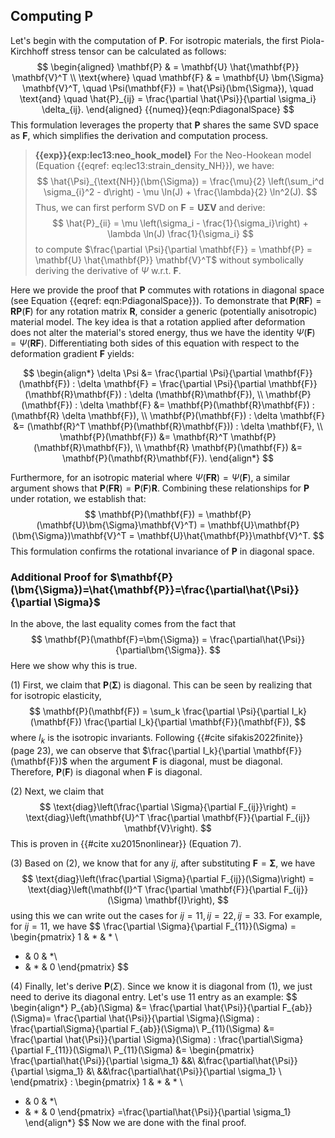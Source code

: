 ## Computing $\mathbf{P}$

Let's begin with the computation of $\mathbf{P}$. For isotropic materials, the first Piola-Kirchhoff stress tensor can be calculated as follows:
$$
\begin{aligned}
    \mathbf{P} & = \mathbf{U} \hat{\mathbf{P}} \mathbf{V}^T \\
    \text{where} \quad
    \mathbf{F} & = \mathbf{U} \bm{\Sigma} \mathbf{V}^T, \quad
    \Psi(\mathbf{F}) = \hat{\Psi}(\bm{\Sigma}), \quad \text{and} \quad
    \hat{P}_{ij} = \frac{\partial \hat{\Psi}}{\partial \sigma_i} \delta_{ij}.
\end{aligned}
{{numeq}}{eqn:PdiagonalSpace}
$$
This formulation leverages the property that $\mathbf{P}$ shares the same SVD space as $\mathbf{F}$, which simplifies the derivation and computation process.

> **{{exp}}{exp:lec13:neo_hook_model}**
> For the Neo-Hookean model (Equation {{eqref: eq:lec13:strain_density_NH}}), we have:
$$
    \hat{\Psi}_{\text{NH}}(\bm{\Sigma}) = \frac{\mu}{2} \left(\sum_i^d \sigma_{i}^2 - d\right) - \mu \ln(J) + \frac{\lambda}{2} \ln^2(J).
$$
> Thus, we can first perform SVD on $\mathbf{F} = \mathbf{U} \bm{\Sigma} \mathbf{V}$ and derive:
$$
    \hat{P}_{ii} = \mu \left(\sigma_i - \frac{1}{\sigma_i}\right) + \lambda \ln(J) \frac{1}{\sigma_i}
$$
> to compute $\frac{\partial \Psi}{\partial \mathbf{F}} = \mathbf{P} = \mathbf{U} \hat{\mathbf{P}} \mathbf{V}^T$ without symbolically deriving the derivative of $\Psi$ w.r.t. $\mathbf{F}$.

Here we provide the proof that $\mathbf{P}$ commutes with rotations in diagonal space (see Equation {{eqref: eqn:PdiagonalSpace}}). To demonstrate that $\mathbf{P}(\mathbf{R}\mathbf{F}) = \mathbf{R}\mathbf{P}(\mathbf{F})$ for any rotation matrix $\mathbf{R}$, consider a generic (potentially anisotropic) material model. The key idea is that a rotation applied after deformation does not alter the material's stored energy, thus we have the identity $\Psi(\mathbf{F}) = \Psi(\mathbf{R}\mathbf{F})$. Differentiating both sides of this equation with respect to the deformation gradient $\mathbf{F}$ yields:

$$
\begin{align*}
\delta \Psi &= \frac{\partial \Psi}{\partial \mathbf{F}}(\mathbf{F}) : \delta \mathbf{F} = \frac{\partial \Psi}{\partial \mathbf{F}}(\mathbf{R}\mathbf{F}) : \delta (\mathbf{R}\mathbf{F}), \\
\mathbf{P}(\mathbf{F}) : \delta \mathbf{F} &= \mathbf{P}(\mathbf{R}\mathbf{F}) : (\mathbf{R} \delta \mathbf{F}), \\
\mathbf{P}(\mathbf{F}) : \delta \mathbf{F} &= (\mathbf{R}^T \mathbf{P}(\mathbf{R}\mathbf{F})) : \delta \mathbf{F}, \\
\mathbf{P}(\mathbf{F}) &= \mathbf{R}^T \mathbf{P}(\mathbf{R}\mathbf{F}), \\
\mathbf{R} \mathbf{P}(\mathbf{F}) &= \mathbf{P}(\mathbf{R}\mathbf{F}).
\end{align*}
$$

Furthermore, for an isotropic material where $\Psi(\mathbf{F}\mathbf{R}) = \Psi(\mathbf{F})$, a similar argument shows that $\mathbf{P}(\mathbf{F}\mathbf{R}) = \mathbf{P}(\mathbf{F})\mathbf{R}$. Combining these relationships for $\mathbf{P}$ under rotation, we establish that:
$$
\mathbf{P}(\mathbf{F}) = \mathbf{P}(\mathbf{U}\bm{\Sigma}\mathbf{V}^T) = \mathbf{U}\mathbf{P}(\bm{\Sigma})\mathbf{V}^T = \mathbf{U}\hat{\mathbf{P}}\mathbf{V}^T.
$$
This formulation confirms the rotational invariance of $\mathbf{P}$ in diagonal space.

### Additional Proof for $\mathbf{P}(\bm{\Sigma})=\hat{\mathbf{P}}=\frac{\partial\hat{\Psi}}{\partial \Sigma}$

In the above, the last equality comes from the fact that 
$$
\mathbf{P}(\mathbf{F}=\bm{\Sigma}) = \frac{\partial\hat{\Psi}}{\partial\bm{\Sigma}}.
$$
Here we show why this is true.

(1) First, we claim that $\mathbf{P}(\bm{\Sigma})$ is diagonal. This can be seen by realizing that for isotropic elasticity,
$$
\mathbf{P}(\mathbf{F}) = \sum_k \frac{\partial \Psi}{\partial I_k}(\mathbf{F}) \frac{\partial I_k}{\partial \mathbf{F}}(\mathbf{F}),
$$
where $I_k$ is the isotropic invariants. Following {{#cite sifakis2022finite}} (page 23), we can observe that $\frac{\partial I_k}{\partial \mathbf{F}}(\mathbf{F})$ when the argument $\mathbf{F}$ is diagonal, must be diagonal. Therefore, $\mathbf{P}(\mathbf{F})$ is diagonal when $\mathbf{F}$ is diagonal. 

(2) Next, we claim that
$$
\text{diag}\left(\frac{\partial \Sigma}{\partial F_{ij}}\right) = \text{diag}\left(\mathbf{U}^T \frac{\partial \mathbf{F}}{\partial F_{ij}} \mathbf{V}\right).
$$
This is proven in {{#cite xu2015nonlinear}} (Equation 7).


(3) Based on (2), we know that for any $ij$, after substituting $\mathbf{F}=\bm{\Sigma}$, we have
$$
\text{diag}\left(\frac{\partial \Sigma}{\partial F_{ij}}(\Sigma)\right) = \text{diag}\left(\mathbf{I}^T \frac{\partial \mathbf{F}}{\partial F_{ij}}(\Sigma) \mathbf{I}\right),
$$
using this we can write out the cases for $ij=11, ij=22,ij=33$. For example, for $ij=11$, we have
$$
\frac{\partial \Sigma}{\partial F_{11}}(\Sigma) = \begin{pmatrix}
1 & * & * \\
* & 0 & *\\
* & * & 0 
\end{pmatrix}
$$

(4) Finally, let's derive $\mathbf{P}(\Sigma)$. Since we know it is diagonal from (1), we just need to derive its diagonal entry. Let's use $11$ entry as an example:
$$
\begin{align*}
P_{ab}(\Sigma) &= \frac{\partial \hat{\Psi}}{\partial F_{ab}}(\Sigma)= \frac{\partial \hat{\Psi}}{\partial \Sigma}(\Sigma) : \frac{\partial\Sigma}{\partial F_{ab}}(\Sigma)\\
P_{11}(\Sigma) &= \frac{\partial \hat{\Psi}}{\partial \Sigma}(\Sigma) : \frac{\partial\Sigma}{\partial F_{11}}(\Sigma)\\
P_{11}(\Sigma) &= \begin{pmatrix}
\frac{\partial\hat{\Psi}}{\partial \sigma_1} &&\\
&\frac{\partial\hat{\Psi}}{\partial \sigma_1} &\\
&&\frac{\partial\hat{\Psi}}{\partial \sigma_1} \\
\end{pmatrix}
:
\begin{pmatrix}
1 & * & * \\
* & 0 & *\\
* & * & 0 
\end{pmatrix}
=\frac{\partial\hat{\Psi}}{\partial \sigma_1}
\end{align*}
$$
Now we are done with the final proof.
